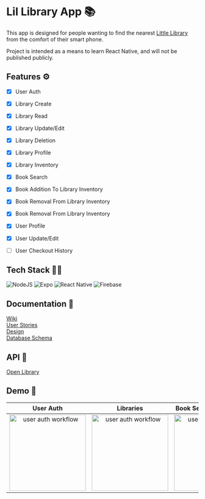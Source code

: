 
# Lil Library App 📚

This app is designed for people wanting to find the nearest [Little Library](https://littlefreelibrary.org/) from the comfort of their smart phone.  

Project is intended as a means to learn React Native, and will not be published publicly.


## Features ⚙

- [X] User Auth
- [X] Library Create
- [X] Library Read
- [X] Library Update/Edit
- [X] Library Deletion
- [X] Library Profile
- [X] Library Inventory
- [X] Book Search
- [X] Book Addition To Library Inventory
- [X] Book Removal From Library Inventory
- [X] Book Removal From Library Inventory
- [X] User Profile
- [X] User Update/Edit
- [ ] User Checkout History


## Tech Stack 👨‍💻

![NodeJS](https://img.shields.io/badge/node.js-6DA55F?style=for-the-badge&logo=node.js&logoColor=white)
![Expo](https://img.shields.io/badge/expo-1C1E24?style=for-the-badge&logo=expo&logoColor=#D04A37) 
![React Native](https://img.shields.io/badge/react_native-%2320232a.svg?style=for-the-badge&logo=react&logoColor=%2361DAFB)	
![Firebase](https://img.shields.io/badge/Firebase-039BE5?style=for-the-badge&logo=Firebase&logoColor=white)


## Documentation 📃

[Wiki](https://github.com/LaterBlackBird/Lil_Library_App/wiki)  
[User Stories](https://github.com/LaterBlackBird/Lil_Library_App/wiki/User-Stories)  
[Design](https://github.com/LaterBlackBird/Lil_Library_App/wiki/Design-&-Wireframes)  
[Database Schema](https://github.com/LaterBlackBird/Lil_Library_App/wiki/Database-Schema)  


## API 🤝
[Open Library](https://openlibrary.org/developers/api)  


## Demo 📱

| User Auth | Libraries | Book Search & Inventory | User Profile |
|:-----------:|:-----------:|:--------------:|:--------------:|
|<img src="https://user-images.githubusercontent.com/14840521/188182817-d15ed19d-ff63-4d2c-a87b-18fcaf8d198f.gif" style="width:200px" alt="user auth workflow"/>       |<img src="https://user-images.githubusercontent.com/14840521/188697583-211df4be-c915-448f-9583-e8b8b02c9462.gif" style="width:200px" alt="user auth workflow"/>       |<img src="https://user-images.githubusercontent.com/14840521/188697650-ca06e0bb-5bb4-401f-94ca-ae768651da6b.gif" style="width:200px" alt="user auth workflow"/>       |<img src="https://user-images.githubusercontent.com/14840521/188710214-3983435a-66c3-44c8-b42b-a173da9da6ad.gif" style="width:200px" alt="user auth workflow"/>       |

<!-- ![Demo220714](https://user-images.githubusercontent.com/14840521/179003110-8853cc4b-024e-4ff8-b0af-b8fc64eecca9.gif width="50%") -->

<!-- Demo @ 8/2/22-->
<!-- ![Demo220802_2](https://user-images.githubusercontent.com/14840521/182405241-99863d0d-a821-4dd8-ac8f-cc01714cf710.gif) -->
<!-- <img src="https://user-images.githubusercontent.com/14840521/182405241-99863d0d-a821-4dd8-ac8f-cc01714cf710.gif" alt="Demo"/> -->

